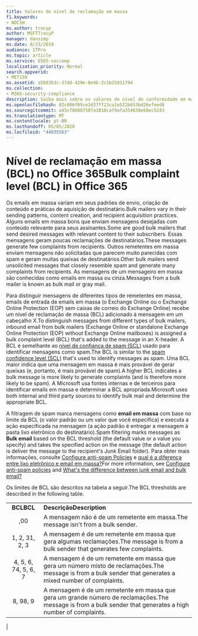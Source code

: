 ```yaml
---
title: Valores do nível de reclamação em massa
f1.keywords:
- NOCSH
ms.author: tracyp
author: MSFTTracyP
manager: dansimp
ms.date: 8/23/2019
audience: ITPro
ms.topic: article
ms.service: O365-seccomp
localization_priority: Normal
search.appverid:
- MET150
ms.assetid: a5b03b3c-37dd-429e-8e9b-2c1b25031794
ms.collection:
- M365-security-compliance
description: Saiba mais sobre os valores de nível de conformidade em massa (BCL) no Office 365.
ms.openlocfilehash: 82c006f05ce3d37ff23ca1e522b653bd26efeed8
ms.sourcegitcommit: a45cf8b887587a1810caf9afa354638e68ec5243
ms.translationtype: MT
ms.contentlocale: pt-BR
ms.lasthandoff: 05/05/2020
ms.locfileid: "44035563"
---
```

# <a name="bulk-complaint-level-bcl-in-office-365"></a><span data-ttu-id="fe17c-103">Nível de reclamação em massa (BCL) no Office 365</span><span class="sxs-lookup"><span data-stu-id="fe17c-103">Bulk complaint level (BCL) in Office 365</span></span>

<span data-ttu-id="fe17c-104">Os emails em massa variam em seus padrões de envio, criação de conteúdo e práticas de aquisição de destinatário.</span><span class="sxs-lookup"><span data-stu-id="fe17c-104">Bulk mailers vary in their sending patterns, content creation, and recipient acquisition practices.</span></span> <span data-ttu-id="fe17c-105">Alguns emails em massa bons que enviam mensagens desejadas com conteúdo relevante para seus assinantes.</span><span class="sxs-lookup"><span data-stu-id="fe17c-105">Some are good bulk mailers that send desired messages with relevant content to their subscribers.</span></span> <span data-ttu-id="fe17c-106">Essas mensagens geram poucas reclamações de destinatários.</span><span class="sxs-lookup"><span data-stu-id="fe17c-106">These messages generate few complaints from recipients.</span></span> <span data-ttu-id="fe17c-107">Outros remetentes em massa enviam mensagens não solicitadas que parecem muito parecidas com spam e geram muitas queixas de destinatários.</span><span class="sxs-lookup"><span data-stu-id="fe17c-107">Other bulk mailers send unsolicited messages that closely resemble spam and generate many complaints from recipients.</span></span> <span data-ttu-id="fe17c-108">As mensagens de um mensageiro em massa são conhecidas como emails em massa ou cinza.</span><span class="sxs-lookup"><span data-stu-id="fe17c-108">Messages from a bulk mailer is known as bulk mail or gray mail.</span></span>

<span data-ttu-id="fe17c-109">Para distinguir mensagens de diferentes tipos de remetentes em massa, emails de entrada de emails em massa (o Exchange Online ou o Exchange Online Protection (EOP) sem caixas de correio do Exchange Online) recebe um nível de reclamação de massa (BCL) adicionado à mensagem em um cabeçalho X.</span><span class="sxs-lookup"><span data-stu-id="fe17c-109">To distinguish messages from different types of bulk mailers, inbound email from bulk mailers (Exchange Online or standalone Exchange Online Protection (EOP) without Exchange Online mailboxes) is assigned a bulk complaint level (BCL) that's added to the message in an X-header.</span></span> <span data-ttu-id="fe17c-110">A BCL é semelhante ao [nível de confiança de spam (SCL)](spam-confidence-levels.md) usado para identificar mensagens como spam.</span><span class="sxs-lookup"><span data-stu-id="fe17c-110">The BCL is similar to the [spam confidence level (SCL)](spam-confidence-levels.md) that's used to identify messages as spam.</span></span> <span data-ttu-id="fe17c-111">Uma BCL maior indica que uma mensagem em massa é mais provável de gerar queixas (e, portanto, é mais provável de spam).</span><span class="sxs-lookup"><span data-stu-id="fe17c-111">A higher BCL indicates a bulk message is more likely to generate complaints (and is therefore more likely to be spam).</span></span> <span data-ttu-id="fe17c-112">A Microsoft usa fontes internas e de terceiros para identificar emails em massa e determinar a BCL apropriada.</span><span class="sxs-lookup"><span data-stu-id="fe17c-112">Microsoft uses both internal and third party sources to identify bulk mail and determine the appropriate BCL.</span></span>

 <span data-ttu-id="fe17c-113">A filtragem de spam marca mensagens como **email em massa** com base no limite da BCL (o valor padrão ou um valor que você especifica) e executa a ação especificada na mensagem (a ação padrão é entregar a mensagem à pasta lixo eletrônico do destinatário).</span><span class="sxs-lookup"><span data-stu-id="fe17c-113">Spam filtering marks messages as **Bulk email** based on the BCL threshold (the default value or a value you specify) and takes the specified action on the message (the default action is deliver the message to the recipient's Junk Email folder).</span></span> <span data-ttu-id="fe17c-114">Para obter mais informações, consulte [Configure anti-spam Policies](configure-your-spam-filter-policies.md) e [qual é a diferença entre lixo eletrônico e email em massa?](what-s-the-difference-between-junk-email-and-bulk-email.md)</span><span class="sxs-lookup"><span data-stu-id="fe17c-114">For more information, see [Configure anti-spam policies](configure-your-spam-filter-policies.md) and [What's the difference between junk email and bulk email?](what-s-the-difference-between-junk-email-and-bulk-email.md)</span></span>

<span data-ttu-id="fe17c-115">Os limites de BCL são descritos na tabela a seguir.</span><span class="sxs-lookup"><span data-stu-id="fe17c-115">The BCL thresholds are described in the following table.</span></span>

|||
|:---:|---|
|<span data-ttu-id="fe17c-116">**BCL**</span><span class="sxs-lookup"><span data-stu-id="fe17c-116">**BCL**</span></span>|<span data-ttu-id="fe17c-117">**Descrição**</span><span class="sxs-lookup"><span data-stu-id="fe17c-117">**Description**</span></span>|
|<span data-ttu-id="fe17c-118">,0</span><span class="sxs-lookup"><span data-stu-id="fe17c-118">0</span></span>|<span data-ttu-id="fe17c-119">A mensagem não é de um remetente em massa.</span><span class="sxs-lookup"><span data-stu-id="fe17c-119">The message isn't from a bulk sender.</span></span>|
|<span data-ttu-id="fe17c-120">1, 2, 3</span><span class="sxs-lookup"><span data-stu-id="fe17c-120">1, 2, 3</span></span>|<span data-ttu-id="fe17c-121">A mensagem é de um remetente em massa que gera algumas reclamações.</span><span class="sxs-lookup"><span data-stu-id="fe17c-121">The message is from a bulk sender that generates few complaints.</span></span>|
|<span data-ttu-id="fe17c-122">4, 5, 6, 7</span><span class="sxs-lookup"><span data-stu-id="fe17c-122">4, 5, 6, 7</span></span>|<span data-ttu-id="fe17c-123">A mensagem é de um remetente em massa que gera um número misto de reclamações.</span><span class="sxs-lookup"><span data-stu-id="fe17c-123">The message is from a bulk sender that generates a mixed number of complaints.</span></span>|
|<span data-ttu-id="fe17c-124">8, 9</span><span class="sxs-lookup"><span data-stu-id="fe17c-124">8, 9</span></span>|<span data-ttu-id="fe17c-125">A mensagem é de um remetente em massa que gera um grande número de reclamações.</span><span class="sxs-lookup"><span data-stu-id="fe17c-125">The message is from a bulk sender that generates a high number of complaints.</span></span>|
|
